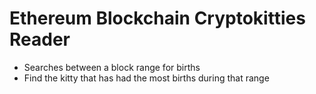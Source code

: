 # Ethereum Blockchain Cryptokitties Reader

- Searches between a block range for births
- Find the kitty that has had the most births during that range